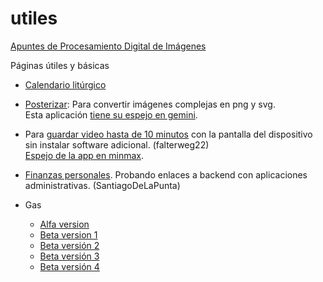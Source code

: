 # utiles

[Apuntes de Procesamiento Digital de Imágenes](apuntes/PDI)

Páginas útiles y básicas

* [Calendario litúrgico](calendario)

* [Posterizar](posterizar): Para convertir imágenes complejas en png y svg.  
Esta aplicación [tiene su espejo en gemini](https://gemini.google.com/share/cf97223afd03).


* Para [guardar video hasta de 10 minutos](windyrec) con la pantalla del dispositivo sin instalar software adicional. (falterweg22)  
[Espejo de la app en minmax](https://7gpmq0nhe5iw.space.minimax.io).

* [Finanzas personales](https://cy7t0ywmwzmg.space.minimax.io/). Probando enlaces a backend con aplicaciones administrativas. (SantiagoDeLaPunta)

* Gas 
  * [Alfa version](https://ix0wa4ox1wtj.space.minimax.io)
  * [Beta version 1](https://rkfhblk2bzgb.space.minimax.io)
  * [Beta versión 2](https://cm5d6t2scv7f.space.minimax.io)
  * [Beta versión 3](https://xj3c4amz4mq6.space.minimax.io)
  * [Beta versión 4](https://zxxdrre7czno.space.minimax.io)
